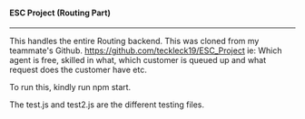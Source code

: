 #### ESC Project (Routing Part)

---

This handles the entire Routing backend. 
This was cloned from my teammate's Github. https://github.com/teckleck19/ESC_Project
ie: Which agent is free, skilled in what, which customer is queued up and what request does the customer have etc.

To run this, kindly run npm start. 

The test.js and test2.js are the different testing files.